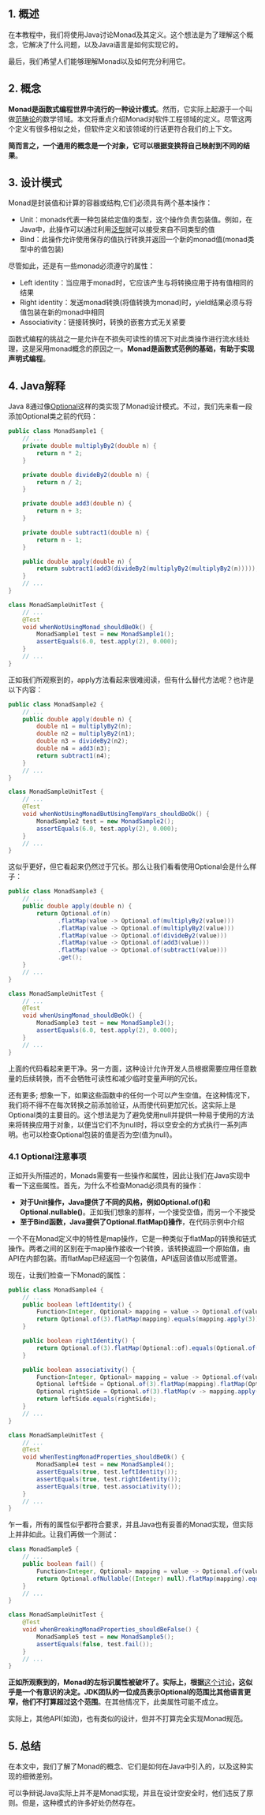 ## 1. 概述

在本教程中，我们将使用Java讨论Monad及其定义。这个想法是为了理解这个概念，它解决了什么问题，以及Java语言是如何实现它的。

最后，我们希望人们能够理解Monad以及如何充分利用它。

## 2. 概念

**Monad是函数式编程世界中流行的一种设计模式**。然而，它实际上起源于一个叫做[范畴论](https://en.wikipedia.org/wiki/Monad_(category_theory))的数学领域。本文将重点介绍Monad对软件工程领域的定义。尽管这两个定义有很多相似之处，但软件定义和该领域的行话更符合我们的上下文。

**简而言之，一个通用的概念是一个对象，它可以根据变换将自己映射到不同的结果**。

## 3. 设计模式

Monad是封装值和计算的容器或结构,它们必须具有两个基本操作：

-   Unit：monads代表一种包装给定值的类型，这个操作负责包装值。例如，在Java中，此操作可以通过利用[泛型](https://www.baeldung.com/java-generics)就可以接受来自不同类型的值
-   Bind：此操作允许使用保存的值执行转换并返回一个新的monad值(monad类型中的值包装)

尽管如此，还是有一些monad必须遵守的属性：

-   Left identity：当应用于monad时，它应该产生与将转换应用于持有值相同的结果
-   Right identity：发送monad转换(将值转换为monad)时，yield结果必须与将值包装在新的monad中相同
-   Associativity：链接转换时，转换的嵌套方式无关紧要

函数式编程的挑战之一是允许在不损失可读性的情况下对此类操作进行流水线处理，这是采用monad概念的原因之一。**Monad是函数式范例的基础，有助于实现声明式编程**。

## 4. Java解释

Java 8通过像[Optional](https://www.baeldung.com/java-optional)这样的类实现了Monad设计模式。不过，我们先来看一段添加Optional类之前的代码：

```java
public class MonadSample1 {
    // ... 
    private double multiplyBy2(double n) {
        return n * 2;
    }

    private double divideBy2(double n) {
        return n / 2;
    }

    private double add3(double n) {
        return n + 3;
    }

    private double subtract1(double n) {
        return n - 1;
    }

    public double apply(double n) {
        return subtract1(add3(divideBy2(multiplyBy2(multiplyBy2(n)))));
    }
    // ... 
}
```

```java
class MonadSampleUnitTest {
    // ...
    @Test
    void whenNotUsingMonad_shouldBeOk() {
        MonadSample1 test = new MonadSample1();
        assertEquals(6.0, test.apply(2), 0.000);
    }
    // ... 
}
```

正如我们所观察到的，apply方法看起来很难阅读，但有什么替代方法呢？也许是以下内容：

```java
public class MonadSample2 {
    // ... 
    public double apply(double n) {
        double n1 = multiplyBy2(n);
        double n2 = multiplyBy2(n1);
        double n3 = divideBy2(n2);
        double n4 = add3(n3);
        return subtract1(n4);
    }
    // ...
}
```

```java
class MonadSampleUnitTest {
    // ...
    @Test
    void whenNotUsingMonadButUsingTempVars_shouldBeOk() {
        MonadSample2 test = new MonadSample2();
        assertEquals(6.0, test.apply(2), 0.000);
    }
    // ...
}
```

这似乎更好，但它看起来仍然过于冗长。那么让我们看看使用Optional会是什么样子：

```java
public class MonadSample3 {
    // ...
    public double apply(double n) {
        return Optional.of(n)
              .flatMap(value -> Optional.of(multiplyBy2(value)))
              .flatMap(value -> Optional.of(multiplyBy2(value)))
              .flatMap(value -> Optional.of(divideBy2(value)))
              .flatMap(value -> Optional.of(add3(value)))
              .flatMap(value -> Optional.of(subtract1(value)))
              .get();
    }
    // ...
}
```

```java
class MonadSampleUnitTest {
    // ...
    @Test
    void whenUsingMonad_shouldBeOk() {
        MonadSample3 test = new MonadSample3();
        assertEquals(6.0, test.apply(2), 0.000);
    }
    // ...
}
```

上面的代码看起来更干净。另一方面，这种设计允许开发人员根据需要应用任意数量的后续转换，而不会牺牲可读性和减少临时变量声明的冗长。

还有更多; 想象一下，如果这些函数中的任何一个可以产生空值。在这种情况下，我们将不得不在每次转换之前添加验证，从而使代码更加冗长。这实际上是Optional类的主要目的。这个想法是为了避免使用null并提供一种易于使用的方法来将转换应用于对象，以便当它们不为null时，将以空安全的方式执行一系列声明。也可以检查Optional包装的值是否为空(值为null)。

### 4.1 Optional注意事项

正如开头所描述的，Monads需要有一些操作和属性，因此让我们在Java实现中看一下这些属性。首先，为什么不检查Monad必须具有的操作：

-   **对于Unit操作，Java提供了不同的风格，例如Optional.of()和Optional.nullable()**。正如我们想象的那样，一个接受空值，而另一个不接受
-   **至于Bind函数，Java提供了Optional.flatMap()操作**，在代码示例中介绍

一个不在Monad定义中的特性是map操作，它是一种类似于flatMap的转换和链式操作。两者之间的区别在于map操作接收一个转换，该转换返回一个原始值，由API在内部包装。而flatMap已经返回一个包装值，API返回该值以形成管道。

现在，让我们检查一下Monad的属性：

```java
public class MonadSample4 {
    // ... 
    public boolean leftIdentity() {
        Function<Integer, Optional> mapping = value -> Optional.of(value + 1);
        return Optional.of(3).flatMap(mapping).equals(mapping.apply(3));
    }

    public boolean rightIdentity() {
        return Optional.of(3).flatMap(Optional::of).equals(Optional.of(3));
    }

    public boolean associativity() {
        Function<Integer, Optional> mapping = value -> Optional.of(value + 1);
        Optional leftSide = Optional.of(3).flatMap(mapping).flatMap(Optional::of);
        Optional rightSide = Optional.of(3).flatMap(v -> mapping.apply(v).flatMap(Optional::of));
        return leftSide.equals(rightSide);
    }
    // ... 
}
```

```java
class MonadSampleUnitTest {
    // ...  
    @Test
    void whenTestingMonadProperties_shouldBeOk() {
        MonadSample4 test = new MonadSample4();
        assertEquals(true, test.leftIdentity());
        assertEquals(true, test.rightIdentity());
        assertEquals(true, test.associativity());
    }
    // ...
}
```

乍一看，所有的属性似乎都符合要求，并且Java也有妥善的Monad实现，但实际上并非如此。让我们再做一个测试：

```java
class MonadSample5 {
    // ...
    public boolean fail() {
        Function<Integer, Optional> mapping = value -> Optional.of(value == null ? -1 : value + 1);
        return Optional.ofNullable((Integer) null).flatMap(mapping).equals(mapping.apply(null));
    }
    // ...
}
```

```java
class MonadSampleUnitTest {
    @Test
    void whenBreakingMonadProperties_shouldBeFalse() {
        MonadSample5 test = new MonadSample5();
        assertEquals(false, test.fail());
    }
    // ...
}
```

**正如所观察到的，Monad的左标识属性被破坏了。实际上，根据**[这个讨论](https://mail.openjdk.org/pipermail/lambda-dev/2013-February/008305.html)**，这似乎是一个有意识的决定。JDK团队的一位成员表示Optional的范围比其他语言更窄，他们不打算超过这个范围**。在其他情况下，此类属性可能不成立。

实际上，其他API(如流)，也有类似的设计，但并不打算完全实现Monad规范。

## 5. 总结

在本文中，我们了解了Monad的概念、它们是如何在Java中引入的，以及这种实现的细微差别。

可以争辩说Java实际上并不是Monad实现，并且在设计空安全时，他们违反了原则。但是，这种模式的许多好处仍然存在。